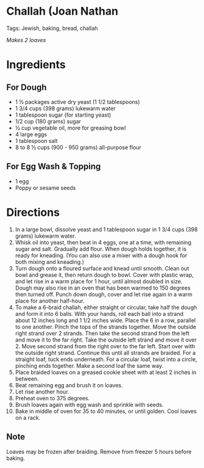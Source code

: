 # Challah (Joan Nathan

Tags: Jewish, baking, bread, challah

*Makes 2 loaves*

# Ingredients

## For Dough

- 1 ½ packages active dry yeast (1 1/2 tablespoons)
- 1 3/4 cups (398 grams) lukewarm water
- 1 tablespoon sugar (for starting yeast)
- 1/2 cup (180 grams) sugar
- ½ cup vegetable oil, more for greasing bowl
- 4 large eggs
- 1 tablespoon salt
- 8 to 8 ½ cups (900 - 950 grams) all-purpose flour

## For Egg Wash & Topping

- 1 egg
- Poppy or sesame seeds

# Directions

1. In a large bowl, dissolve yeast and 1 tablespoon sugar in 1 3/4 cups (398 grams) lukewarm water.
2. Whisk oil into yeast, then beat in 4 eggs, one at a time, with remaining sugar and salt. Gradually add flour. When dough holds together, it is ready for kneading. (You can also use a mixer with a dough hook for both mixing and kneading.)
3. Turn dough onto a floured surface and knead until smooth. Clean out bowl and grease it, then return dough to bowl. Cover with plastic wrap, and let rise in a warm place for 1 hour, until almost doubled in size. Dough may also rise in an oven that has been warmed to 150 degrees then turned off. Punch down dough, cover and let rise again in a warm place for another half-hour.
4. To make a 6-braid challah, either straight or circular, take half the dough and form it into 6 balls. With your hands, roll each ball into a strand about 12 inches long and 1 1/2 inches wide. Place the 6 in a row, parallel to one another. Pinch the tops of the strands together. Move the outside right strand over 2 strands. Then take the second strand from the left and move it to the far right. Take the outside left strand and move it over 2. Move second strand from the right over to the far left. Start over with the outside right strand. Continue this until all strands are braided. For a straight loaf, tuck ends underneath. For a circular loaf, twist into a circle, pinching ends together. Make a second loaf the same way. 
5. Place braided loaves on a greased cookie sheet with at least 2 inches in between.
6. Beat remaining egg and brush it on loaves. 
7. Let rise another hour.
8. Preheat oven to 375 degrees.
9. Brush loaves again with egg wash and sprinkle with seeds.
10. Bake in middle of oven for 35 to 40 minutes, or until golden. Cool loaves on a rack.

## Note

Loaves may be frozen after braiding. Remove from freezer 5 hours before baking.